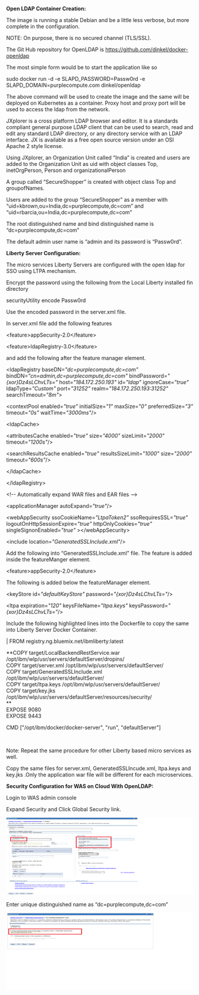 **Open LDAP Container Creation:**

The image is running a stable Debian and be a little less verbose, but
more complete in the configuration.

NOTE: On purpose, there is no secured channel (TLS/SSL).

The Git Hub repository for OpenLDAP is https://github.com/dinkel/docker-openldap

The most simple form would be to start the application like so

sudo docker run -d -e SLAPD\_PASSWORD=Passw0rd -e
SLAPD\_DOMAIN=purplecompute.com dinkel/openldap

The above command will be used to create the image and the same will be
deployed on Kubernetes as a container. Proxy host and proxy port will be
used to access the ldap from the network.

JXplorer is a cross platform LDAP browser and editor. It is a standards
compliant general purpose LDAP client that can be used to search, read
and edit any standard LDAP directory, or any directory service with an
LDAP interface. JX is available as a free open source version under an
OSI Apache 2 style license.

Using JXplorer, an Organization Unit called “India” is created and users
are added to the Organization Unit as uid with object classes Top,
inetOrgPerson, Person and organizationalPerson

A group called “SecureShopper” is created with object class Top and
groupofNames.

Users are added to the group “SecureShopper” as a member with
“uid=kbrown,ou=India,dc=purplecompute,dc=com” and
“uid=rbarcia,ou=India,dc=purplecompute,dc=com”

The root distinguished name and bind distinguished name is
“dc=purplecompute,dc=com”

The default admin user name is “admin and its password is “Passw0rd”.

**Liberty Server Configuration:**

The micro services Liberty Servers are configured with the open ldap for
SSO using LTPA mechanism.

Encrypt the password using the following from the Local Liberty
installed fin directory

securityUtility encode Passw0rd

Use the encoded password in the server.xml file.

In server.xml file add the following features

&lt;feature&gt;appSecurity-2.0&lt;/feature&gt;

&lt;feature&gt;ldapRegistry-3.0&lt;/feature&gt;

and add the following after the feature manager element.

&lt;ldapRegistry baseDN=*"dc=purplecompute,dc=com"*
bindDN=*"cn=admin,dc=purplecompute,dc=com"*
bindPassword=*"{xor}Dz4sLChvLTs="* host=*"184.172.250.193"* id=*"ldap"*
ignoreCase=*"true"* ldapType=*"Custom"* port=*"31252"*
realm=*"184.172.250.193:31252"* searchTimeout=*"8m"*&gt;

&lt;contextPool enabled=*"true"* initialSize=*"1"* maxSize=*"0"*
preferredSize=*"3"* timeout=*"0s"* waitTime=*"3000ms"*/&gt;

&lt;ldapCache&gt;

&lt;attributesCache enabled=*"true"* size=*"4000"* sizeLimit=*"2000"*
timeout=*"1200s"*/&gt;

&lt;searchResultsCache enabled=*"true"* resultsSizeLimit=*"1000"*
size=*"2000"* timeout=*"600s"*/&gt;

&lt;/ldapCache&gt;

&lt;/ldapRegistry&gt;

&lt;!-- Automatically expand WAR files and EAR files --&gt;

&lt;applicationManager autoExpand=*"true"*/&gt;

&lt;webAppSecurity ssoCookieName=*"LtpaToken2"* ssoRequiresSSL=*"true"*
logoutOnHttpSessionExpire=*"true"* httpOnlyCookies=*"true"*
singleSignonEnabled=*"true"* &gt;&lt;/webAppSecurity&gt;

&lt;include location=*"GeneratedSSLInclude.xml"*/&gt;

Add the following into “GeneratedSSLInclude.xml” file. The feature is
added inside the featureManger element.

&lt;feature&gt;appSecurity-2.0&lt;/feature&gt;

The following is added below the featureManager element.

&lt;keyStore id=*"defaultKeyStore"* password=*"{xor}Dz4sLChvLTs="*/&gt;

&lt;ltpa expiration=*"120"* keysFileName=*"ltpa.keys"*
keysPassword=*"{xor}Dz4sLChvLTs="*/&gt;

Include the following highlighted lines into the Dockerfile to copy the
same into Liberty Server Docker Container.

| FROM registry.ng.bluemix.net/ibmliberty:latest                                                                                                             
                                                                                                                                                             
 **COPY target/LocalBackendRestService.war /opt/ibm/wlp/usr/servers/defaultServer/dropins/                                                                   
 COPY target/server.xml /opt/ibm/wlp/usr/servers/defaultServer/                                                                                              
 COPY target/GeneratedSSLInclude.xml /opt/ibm/wlp/usr/servers/defaultServer/                                                                                 
 COPY target/ltpa.keys /opt/ibm/wlp/usr/servers/defaultServer/                                                                                               
 COPY target/key.jks /opt/ibm/wlp/usr/servers/defaultServer/resources/security/                                                                              
 **                                                                                                                                                          
 EXPOSE 9080                                                                                                                                                 
 EXPOSE 9443                                                                                                                                                 
                                                                                                                                                             
 CMD \["/opt/ibm/docker/docker-server", "run", "defaultServer"\]                                                                                             
                                                                                                                                                             
                                                                                                                                                             
                                                                                                                                                             
 Note: Repeat the same procedure for other Liberty based micro services as well.                                                                             
                                                                                                                                                             
 Copy the same files for server.xml, GeneratedSSLIncude.xml, ltpa.keys and key.jks .Only the application war file will be different for each microservices.  
                                                                                                                                                             
**Security Configuration for WAS on Cloud With OpenLDAP:**
                                               
 Login to WAS admin console                                                                                                                                  
                                                                                                                                                             
 Expand Security and Click Global Security link.  
 
<img src="../images/WAS_OpenLDAP_Custom_Config.png" width="623" height="208" />

Enter unique distinguished name as “dc=purplecompute,dc=com”

<img src="../images/WAS_OpenLDAP_Custom_DN.png" width="623" height="208" />
